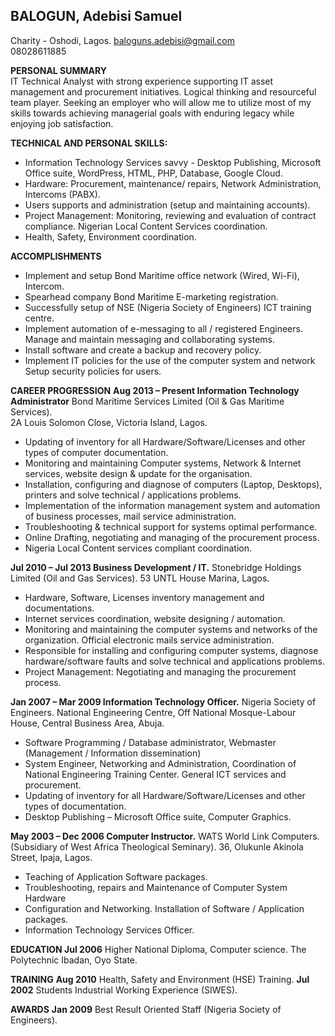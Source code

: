 ## BALOGUN, Adebisi Samuel
Charity - Oshodi, Lagos. 
baloguns.adebisi@gmail.com  
08028611885


**PERSONAL SUMMARY**   
IT Technical Analyst with strong experience supporting IT asset management and procurement initiatives. Logical thinking and resourceful team player. Seeking an employer who will allow me to utilize most of my skills towards achieving managerial goals with enduring legacy while enjoying job satisfaction.


**TECHNICAL AND PERSONAL SKILLS:** 
- Information Technology Services savvy - Desktop Publishing, Microsoft Office suite, WordPress, HTML, PHP, Database, Google Cloud.
- Hardware: Procurement, maintenance/ repairs, Network Administration, Intercoms (PABX).
- Users supports and administration (setup and maintaining accounts).
- Project Management: Monitoring, reviewing and evaluation of contract compliance. Nigerian Local Content Services coordination. 
- Health, Safety, Environment coordination. 


**ACCOMPLISHMENTS**  
- Implement and setup Bond Maritime office network (Wired, Wi-Fi), Intercom. 
- Spearhead company Bond Maritime E-marketing registration.
- Successfully setup of NSE (Nigeria Society of Engineers) ICT training centre. 
- Implement automation of e-messaging to all / registered Engineers. Manage and maintain messaging and collaborating systems.
- Install software and create a backup and recovery policy.
- Implement IT policies for the use of the computer system and network Setup security policies for users.


**CAREER PROGRESSION** 
**Aug 2013 – Present	            Information Technology Administrator**
Bond Maritime Services Limited (Oil & Gas Maritime Services).  
2A Louis Solomon Close, Victoria Island, Lagos.

- Updating of inventory for all Hardware/Software/Licenses and other types of computer documentation. 
- Monitoring and maintaining Computer systems, Network & Internet services, website design & update for the organisation.
- Installation, configuring and diagnose of computers (Laptop, Desktops), printers and solve technical / applications problems. 
- Implementation of the information management system and automation of business processes, mail service administration. 
- Troubleshooting & technical support for systems optimal performance.
- Online Drafting, negotiating and managing of the procurement process. 
- Nigeria Local Content services compliant coordination.


**Jul 2010 – Jul 2013		Business Development / IT.**
Stonebridge Holdings Limited (Oil and Gas Services).
53 UNTL House Marina, Lagos.

- Hardware, Software, Licenses inventory management and documentations.
- Internet services coordination, website designing / automation.
- Monitoring and maintaining the computer systems and networks of the organization. Official electronic mails service administration.
- Responsible for installing and configuring computer systems, diagnose hardware/software faults and solve technical and applications problems.
- Project Management: Negotiating and managing the procurement process.


**Jan 2007 – Mar 2009 		Information Technology Officer.**
Nigeria Society of Engineers.
National Engineering Centre, Off National Mosque-Labour House, Central Business Area, Abuja.

- Software Programming / Database administrator, Webmaster (Management / Information dissemination)
- System Engineer, Networking and Administration, Coordination of National Engineering Training Center. General ICT services and procurement.
- Updating of inventory for all Hardware/Software/Licenses and other types of documentation. 
- Desktop Publishing – Microsoft Office suite, Computer Graphics.


**May 2003 – Dec 2006 					Computer Instructor.**
WATS World Link Computers. (Subsidiary of West Africa Theological Seminary).
36, Olukunle Akinola Street, Ipaja, Lagos.

- Teaching of Application Software packages.
- Troubleshooting, repairs and Maintenance of Computer System Hardware
- Configuration and Networking. Installation of Software / Application packages.
- Information Technology Services Officer.


**EDUCATION
 Jul 2006**	Higher National Diploma, Computer science. 
		The Polytechnic Ibadan, Oyo State.

**TRAINING**
**Aug 2010**			Health, Safety and Environment (HSE) Training.
**Jul 2002**			Students Industrial Working Experience (SIWES).


**AWARDS**
**Jan 2009**			Best Result Oriented Staff (Nigeria Society of Engineers).
